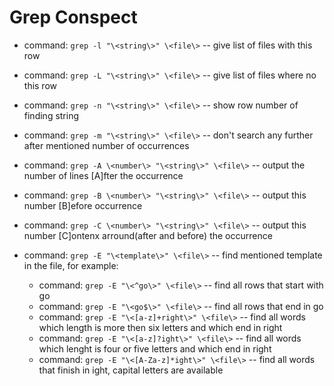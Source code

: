 # Grep Conspect

* command: ``` grep -l "\<string\>" \<file\> ``` -- give list of files with this row
* command: ``` grep -L "\<string\>" \<file\> ``` -- give list of files where no this row

* command: ``` grep -n "\<string\>" \<file\> ``` -- show row number of finding string
* command: ``` grep -m "\<string\>" \<file\> ``` -- don't search any further after mentioned number of occurrences

* command: ``` grep -A \<number\> "\<string\>" \<file\> ``` -- output the number of lines [A]fter the occurrence
* command: ``` grep -B \<number\> "\<string\>" \<file\> ``` -- output this number [B]efore occurrence
* command: ``` grep -C \<number\> "\<string\>" \<file\> ``` -- output this number [C]ontenx arround(after and before) the occurrence

* command: ``` grep -E "\<template\>" \<file\> ``` -- find mentioned template in the file, for example:
    - command: ``` grep -E "\<^go\>" \<file\> ``` -- find all rows that start with go
    - command: ``` grep -E "\<go$\>" \<file\> ``` -- find all rows that end in go
    - command: ``` grep -E "\<[a-z]+right\>" \<file\> ``` -- find all words which length is more then six letters and which end in right
    - command: ``` grep -E "\<[a-z]?ight\>" \<file\> ``` -- find all words which lenght is four or five letters and which end in right
    - command: ``` grep -E "\<[A-Za-z]*ight\>" \<file\> ``` -- find all words that finish in ight, capital letters are available